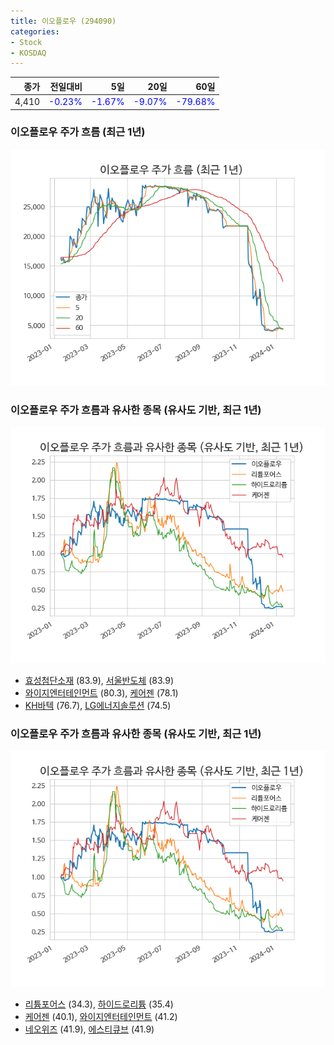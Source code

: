 ```yaml
---
title: 이오플로우 (294090)
categories:
- Stock
- KOSDAQ
---
```


|종가|전일대비|5일|20일|60일|
|---:|-------:|--:|---:|---:|
|4,410|<span style="color: blue">-0.23%</span>|<span style="color: blue">-1.67%</span>|<span style="color: blue">-9.07%</span>|<span style="color: blue">-79.68%</span>|

<!-- more -->
### 이오플로우 주가 흐름 (최근 1년)
![294090](/assets/images/stock/294090.png)


### 이오플로우 주가 흐름과 유사한 종목 (유사도 기반, 최근 1년)
![294090](/assets/images/stock/294090_sim.png)

- [효성첨단소재](/298050/) (83.9), [서울반도체](/046890/) (83.9)
- [와이지엔터테인먼트](/122870/) (80.3), [케어젠](/214370/) (78.1)
- [KH바텍](/060720/) (76.7), [LG에너지솔루션](/373220/) (74.5)


### 이오플로우 주가 흐름과 유사한 종목 (유사도 기반, 최근 1년)
![294090](/assets/images/stock/294090_sim.png)

- [리튬포어스](/073570/) (34.3), [하이드로리튬](/101670/) (35.4)
- [케어젠](/214370/) (40.1), [와이지엔터테인먼트](/122870/) (41.2)
- [네오위즈](/095660/) (41.9), [에스티큐브](/052020/) (41.9)
